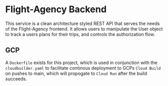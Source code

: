# Flight-Agency Backend

This service is a clean architecture styled REST API that serves the needs of the Flight-Agency frontend. It allows users to manipulate the User object to track a users plans for their trips, and controls the authorization flow.

## GCP

A `Dockerfile` exists for this project, which is used in conjunction with the `cloudbuilder.yaml` to facilitate continous deployment to GCPs `Cloud Build` on pushes to main, which will propogate to `Cloud Run` after the build succeeds.
